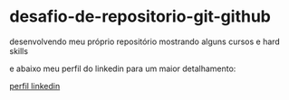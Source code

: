 # desafio-de-repositorio-git-github
desenvolvendo meu próprio repositório mostrando alguns cursos e hard skills

e abaixo meu perfil do linkedin para um maior detalhamento:

[perfil linkedin](https://www.linkedin.com/in/guilherme-anast%C3%A1cio-gerlach-78b1a7255/)
